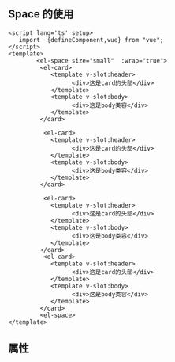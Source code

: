 ## Space 的使用
```vue
<script lang='ts' setup>
   import  {defineComponent,vue} from "vue";
</script>
<template> 
        <el-space size="small"  :wrap="true">
         <el-card>
            <template v-slot:header>
                  <div>这是card的头部</div>
            </template>
            <template v-slot:body>
                  <div>这是body类容</div>
            </template>
         </card>

          <el-card>
            <template v-slot:header>
                  <div>这是card的头部</div>
            </template>
            <template v-slot:body>
                  <div>这是body类容</div>
            </template>
         </card>

          <el-card>
            <template v-slot:header>
                  <div>这是card的头部</div>
            </template>
            <template v-slot:body>
                  <div>这是body类容</div>
            </template>
         </card>
          <el-card>
            <template v-slot:header>
                  <div>这是card的头部</div>
            </template>
            <template v-slot:body>
                  <div>这是body类容</div>
            </template>
         </card>
         <el-space>
</template>
```
<el-space :size="[10,10]" :wrap='true'>
      <el-card>
      <template v-slot:header>
            <div>这是card的头部</div>
      </template>
      <template v-slot:body>
            <div>这是body类容</div>
      </template>
      </el-card>
      <el-card>
      <template v-slot:header>
            <div>这是card的头部</div>
      </template>
      <template v-slot:body>
            <div>这是body类容</div>
      </template>
      </el-card>
      <el-card>
      <template v-slot:header>
            <div>这是card的头部</div>
      </template>
      <template v-slot:body>
            <div>这是body类容</div>
      </template>
      </el-card>
      <el-card>
      <template v-slot:header>
            <div>这是card的头部</div>
      </template>
      <template v-slot:body>
            <div>这是body类容</div>
      </template>
      </el-card>
</el-space>

## 属性
